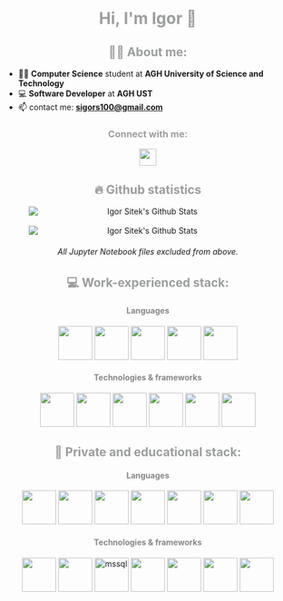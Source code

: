 <h1 align="center" style="color: #9b9e9d">Hi, I'm Igor 👋</h1>

<h2 align="center" style="color: #9b9e9d">👨‍💻 About me:</h2>

- 👨‍🎓 **Computer Science** student at **AGH University of Science and Technology**
- 💻 **Software Developer** at **AGH UST**
- 📫 contact me: **sigors100@gmail.com**


<h3 align="center" style="color: #9b9e9d">Connect with me:</h3>
<div align="center">
    <a href="https://linkedin.com/in/igsit/"><img align="center" src="https://raw.githubusercontent.com/rahuldkjain/github-profile-readme-generator/master/src/images/icons/Social/linked-in-alt.svg" alt="" height="30"></a>
</div>

<h2 align="center" style="color: #9b9e9d">🔥 Github statistics</h2>
<div style="margin: 0 auto; width: fit-content" align="center">
  <img style="min-width: 420px;" alt="Igor Sitek's Github Stats" src="https://github-readme-stats.vercel.app/api?username=IgSit&count_private=true&show_icons=true&theme=dark&hide_border=true&text_color=e7e7e8&title_color=bbb&bg_color=0d1117&color=bbb"/>
</div>
<br>
<div style="margin: 0 auto; width: fit-content" align="center">
  <img style="min-width: 420px;" alt="Igor Sitek's Github Stats" src="https://github-readme-stats.vercel.app/api/top-langs/?username=IgSit&layout=compact&hide=Jupyter%20Notebook&langs_count=8&bg_color=0d1117&color=bbb&line=54bd9a&point=fff&hide_border=true&text_color=e7e7e8&title_color=bbb&card_width=325"/>
  <h6><i>All Jupyter Notebook files excluded from above.</i></h6>
</div>
<h2 align="center" style="color: #9b9e9d"> 💻 Work-experienced stack:</h2>
<h4 align="center" style="color: #868787"> Languages </h4>
<div align="center">
    <img style="width: 60px" src="https://cdn.jsdelivr.net/gh/devicons/devicon/icons/ruby/ruby-plain-wordmark.svg"  alt=""/>
    <img style="width: 60px" src="https://cdn.jsdelivr.net/gh/devicons/devicon/icons/html5/html5-original-wordmark.svg"  alt=""/>
    <img style="width: 60px" src="https://cdn.jsdelivr.net/gh/devicons/devicon/icons/css3/css3-original-wordmark.svg"  alt=""/>
    <img style="width: 60px" src="https://cdn.jsdelivr.net/gh/devicons/devicon/icons/javascript/javascript-original.svg"  alt=""/>
    <img style="width: 60px" src="https://cdn.jsdelivr.net/gh/devicons/devicon/icons/typescript/typescript-original.svg"  alt=""/>
</div>
<h4 align="center" style="color: #868787"> Technologies & frameworks </h4>
<div align="center">
    <img style="width: 60px" src="https://cdn.jsdelivr.net/gh/devicons/devicon/icons/rails/rails-plain-wordmark.svg"  alt=""/>
    <img style="width: 60px" src="https://cdn.jsdelivr.net/gh/devicons/devicon/icons/amazonwebservices/amazonwebservices-plain-wordmark.svg"  alt=""/>
    <img style="width: 60px" src="https://cdn.jsdelivr.net/gh/devicons/devicon/icons/docker/docker-original-wordmark.svg"  alt=""/>
    <img style="width: 60px" src="https://cdn.jsdelivr.net/gh/devicons/devicon/icons/postgresql/postgresql-plain-wordmark.svg"  alt=""/>
    <img style="width: 60px" src="https://cdn.jsdelivr.net/gh/devicons/devicon/icons/react/react-original-wordmark.svg"  alt=""/>
    <img style="width: 60px" src="https://cdn.jsdelivr.net/gh/devicons/devicon/icons/git/git-original.svg"  alt=""/>
</div>
<h2 align="center" style="color: #9b9e9d">📖 Private and educational stack:</h2>
<h4 align="center" style="color: #868787"> Languages </h4>
<div align="center">
    <img style="width: 60px" src="https://cdn.jsdelivr.net/gh/devicons/devicon/icons/python/python-original.svg"  alt=""/>
    <img style="width: 60px" src="https://cdn.jsdelivr.net/gh/devicons/devicon/icons/java/java-original.svg"  alt=""/>
    <img style="width: 60px" src="https://cdn.jsdelivr.net/gh/devicons/devicon/icons/c/c-original.svg"  alt=""/>
    <img style="width: 60px" src="https://cdn.jsdelivr.net/gh/devicons/devicon/icons/cplusplus/cplusplus-original.svg"  alt=""/>
    <img style="width: 60px" src="https://cdn.jsdelivr.net/gh/devicons/devicon/icons/csharp/csharp-original.svg"  alt=""/>
    <img style="width: 60px" src="https://cdn.jsdelivr.net/gh/devicons/devicon/icons/r/r-original.svg"  alt=""/>
    <img style="width: 60px" src="https://cdn.jsdelivr.net/gh/devicons/devicon/icons/julia/julia-original-wordmark.svg"  alt=""/>
</div>
<h4 align="center" style="color: #868787"> Technologies & frameworks </h4>
<div align="center">
    <img style="width: 60px" src="https://cdn.jsdelivr.net/gh/devicons/devicon/icons/angularjs/angularjs-original.svg"  alt=""/>
    <img style="width: 60px" src="https://cdn.jsdelivr.net/gh/devicons/devicon/icons/firebase/firebase-plain.svg"  alt=""/>
    <img style="width: 60px" src="https://www.svgrepo.com/show/303229/microsoft-sql-server-logo.svg" alt="mssql"/>    
    <img style="width: 60px" src="https://cdn.jsdelivr.net/gh/devicons/devicon/icons/oracle/oracle-original.svg"  alt=""/>
    <img style="width: 60px" src="https://cdn.jsdelivr.net/gh/devicons/devicon/icons/mongodb/mongodb-original-wordmark.svg"  alt=""/>
    <img style="width: 60px" src="https://cdn.jsdelivr.net/gh/devicons/devicon/icons/jupyter/jupyter-original-wordmark.svg"  alt=""/>
    <img style="width: 60px" src="https://cdn.jsdelivr.net/gh/devicons/devicon/icons/linux/linux-original.svg"  alt=""/>
</div>
<br><br>
                
